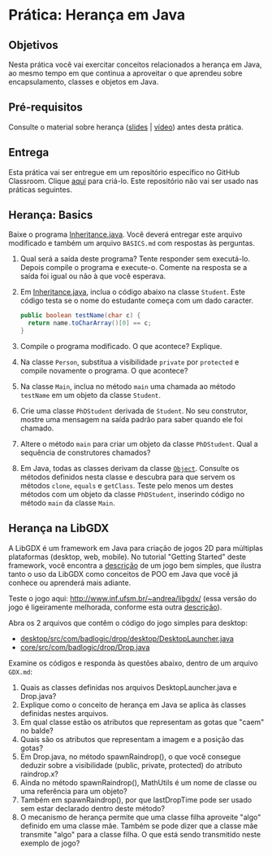# Prática: Herança em Java


## Objetivos
Nesta prática você vai exercitar conceitos relacionados a herança em Java, ao mesmo tempo em que continua a aproveitar o que aprendeu sobre encapsulamento, classes e objetos em Java.

## Pré-requisitos

Consulte o material sobre herança (<a href="https://docs.google.com/presentation/d/1eoIS3cUegvIWrBMv4b3jqX_OHuIOKZYPz0UfT360aDw/edit?usp=sharing">slides</a> | <a href="https://drive.google.com/file/d/19L_NtWJ_TKC7O2oW_PQ2NVDuEgTHzwtX/view?usp=sharing">vídeo</a>) antes desta prática.

## Entrega

Esta prática vai ser entregue em um repositório específico no GitHub Classroom. Clique [aqui](https://classroom.github.com/a/O-pO-N03) para criá-lo. Este repositório não vai ser usado nas práticas seguintes.




## Herança: Basics

Baixe o programa [Inheritance.java](src/Inheritance.java). Você deverá entregar este arquivo modificado e também um arquivo `BASICS.md` com respostas às perguntas.

1. Qual será a saída deste programa? Tente responder sem executá-lo. Depois compile o programa e execute-o. Comente na resposta se a saída foi igual ou não à que você esperava.

2. Em [Inheritance.java](src/Inheritance.java), inclua o código abaixo na classe `Student`. Este código testa se o nome do estudante começa com um dado caracter.
   ```java
   public boolean testName(char c) {
     return name.toCharArray()[0] == c;
   }
   ```

3. Compile o programa modificado. O que acontece? Explique.

4. Na classe `Person`, substitua a visibilidade `private` por `protected` e compile novamente o programa. O que acontece?

5. Na classe `Main`, inclua no método `main` uma chamada ao método `testName` em um objeto da classe `Student`.

6. Crie uma classe `PhDStudent` derivada de `Student`. No seu construtor, mostre uma mensagem na saída padrão para saber quando ele foi chamado.

7. Altere o método `main` para criar um objeto da classe `PhDStudent`. Qual a sequência de construtores chamados?

8. Em Java, todas as classes derivam da classe [`Object`](https://docs.oracle.com/en/java/javase/16/docs/api/java.base/java/lang/Object.html). Consulte os métodos definidos nesta classe e descubra para que servem os métodos `clone`, `equals` e `getClass`. Teste pelo menos um destes métodos com um objeto da classe `PhDStudent`, inserindo código no método `main` da classe `Main`.


## Herança na LibGDX

A LibGDX é um framework em Java para criação de jogos 2D para múltiplas plataformas (desktop, web, mobile).
No tutorial "Getting Started" deste framework, você encontra a [descrição](https://libgdx.com/dev/simple-game/) de um jogo bem simples, que ilustra tanto o uso da LibGDX como conceitos de POO em Java que você já conhece ou aprenderá mais adiante.

Teste o jogo aqui: http://www.inf.ufsm.br/~andrea/libgdx/ (essa versão do jogo é ligeiramente melhorada, conforme esta outra [descrição](https://libgdx.com/dev/simple-game-extended/)). 


Abra os 2 arquivos que contêm o código do jogo simples para desktop:
   - [desktop/src/com/badlogic/drop/desktop/DesktopLauncher.java](https://github.com/AndreaInfUFSM/java-libgdx-simple-drop-example/blob/master/desktop/src/com/badlogic/drop/desktop/DesktopLauncher.java) 
   - [core/src/com/badlogic/drop/Drop.java](https://github.com/AndreaInfUFSM/java-libgdx-simple-drop-example/blob/master/core/src/com/badlogic/drop/Drop.java)

Examine os códigos e responda às questões abaixo, dentro de um arquivo `GDX.md`:

1. Quais as classes definidas nos arquivos DesktopLauncher.java e Drop.java?
2. Explique como o conceito de herança em Java se aplica às classes definidas nestes arquivos.
3. Em qual classe estão os atributos que representam as gotas que "caem" no balde?
4. Quais são os atributos que representam a imagem e a posição das gotas?
5. Em Drop.java, no método spawnRaindrop(), o que você consegue deduzir sobre a visibilidade (public, private, protected) do atributo raindrop.x?
6. Ainda no método spawnRaindrop(), MathUtils é um nome de classe ou uma referência para um objeto?
7. Também em spawnRaindrop(), por que lastDropTime pode ser usado sem estar declarado dentro deste método?
8. O mecanismo de herança permite que uma classe filha aproveite "algo" definido em uma classe mãe. Também se pode dizer que a classe mãe transmite "algo" para a classe filha. O que está sendo transmitido neste exemplo de jogo?



















